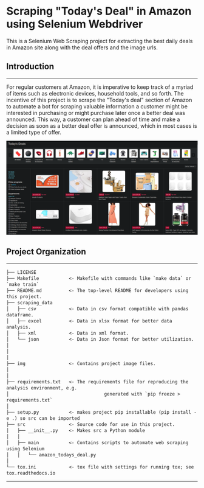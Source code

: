 # Scraping "Today's Deal" in Amazon using Selenium Webdriver

This is a Selenium Web Scraping project for extracting the best daily deals in Amazon site along with the deal offers and the image urls.

## Introduction
---------------------------------------------------------
For regular customers at Amazon, it is imperative to keep track of a myriad of items such as electronic devices, household tools, and 
so forth. The incentive of this project is to scrape the "Today's deal" section of Amazon to automate a bot for scraping valuable 
information a customer might be interested in purchasing or might purchase later once a better deal was announced. This way, a customer 
can plan ahead of time and make a decision as soon as a better deal offer is announced, which in most cases is a limited type of offer.

![alt text](https://github.com/shahriar-rahman/Amazon-Today-Using-Selenium/blob/main/img/amazon_deals.PNG)

## Project Organization
---------------------------------------------------------

    ├── LICENSE
    ├── Makefile           <- Makefile with commands like `make data` or `make train`
    ├── README.md          <- The top-level README for developers using this project.
    ├── scraping_data
    │   ├── csv            <- Data in csv format compatible with pandas dataframe.
    │   ├── excel          <- Data in xlsx format for better data analysis.
    │   ├── xml            <- Data in xml format.
    │   └── json           <- Data in Json format for better utilization.
    │
    │
    │
    ├── img                <- Contains project image files.
    │   
    │
    ├── requirements.txt   <- The requirements file for reproducing the analysis environment, e.g.
    │                         			generated with `pip freeze > requirements.txt`
    │
    ├── setup.py           <- makes project pip installable (pip install -e .) so src can be imported
    ├── src                <- Source code for use in this project.
    │   ├── __init__.py    <- Makes src a Python module
    │   │
    │   ├── main           <- Contains scripts to automate web scraping using Selenium
    │   │   └── amazon_todays_deal.py
    │
    └── tox.ini            <- tox file with settings for running tox; see tox.readthedocs.io


--------


